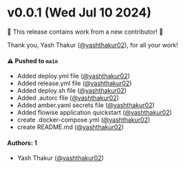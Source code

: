 # v0.0.1 (Wed Jul 10 2024)

:tada: This release contains work from a new contributor! :tada:

Thank you, Yash Thakur ([@yashthakur02](https://github.com/yashthakur02)), for all your work!

#### ⚠️ Pushed to `main`

- Added deploy.yml file ([@yashthakur02](https://github.com/yashthakur02))
- Added release.yml file ([@yashthakur02](https://github.com/yashthakur02))
- Added deploy.sh file ([@yashthakur02](https://github.com/yashthakur02))
- Added .autorc file ([@yashthakur02](https://github.com/yashthakur02))
- Added amber.yaml secrets file ([@yashthakur02](https://github.com/yashthakur02))
- Added flowise application quickstart ([@yashthakur02](https://github.com/yashthakur02))
- create .docker-compose.yml ([@yashthakur02](https://github.com/yashthakur02))
- create README.md ([@yashthakur02](https://github.com/yashthakur02))

#### Authors: 1

- Yash Thakur ([@yashthakur02](https://github.com/yashthakur02))
